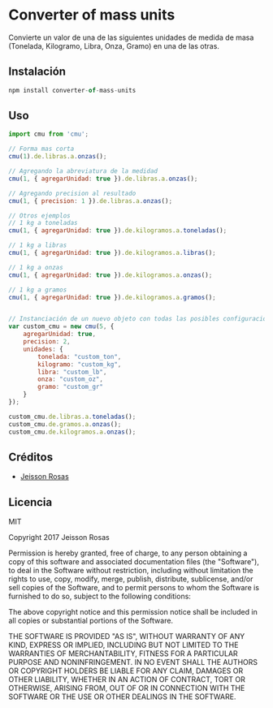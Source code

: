 # Converter of mass units

Convierte un valor de una de las siguientes unidades de medida de masa (Tonelada, Kilogramo, Libra, Onza, Gramo) en una de las otras.

## Instalación

```javascript
npm install converter-of-mass-units
```

## Uso

```javascript
import cmu from 'cmu';

// Forma mas corta
cmu(1).de.libras.a.onzas();

// Agregando la abreviatura de la medidad
cmu(1, { agregarUnidad: true }).de.libras.a.onzas();

// Agregando precision al resultado
cmu(1, { precision: 1 }).de.libras.a.onzas();

// Otros ejemplos
// 1 kg a toneladas
cmu(1, { agregarUnidad: true }).de.kilogramos.a.toneladas();

// 1 kg a libras
cmu(1, { agregarUnidad: true }).de.kilogramos.a.libras();

// 1 kg a onzas
cmu(1, { agregarUnidad: true }).de.kilogramos.a.onzas();

// 1 kg a gramos
cmu(1, { agregarUnidad: true }).de.kilogramos.a.gramos();


// Instanciación de un nuevo objeto con todas las posibles configuraciones
var custom_cmu = new cmu(5, {
    agregarUnidad: true,
    precision: 2,
    unidades: {
        tonelada: "custom_ton",
        kilogramo: "custom_kg",
        libra: "custom_lb",
        onza: "custom_oz",
        gramo: "custom_gr"
    }
});

custom_cmu.de.libras.a.toneladas();
custom_cmu.de.gramos.a.onzas();
custom_cmu.de.kilogramos.a.onzas();
```

## Créditos
- [Jeisson Rosas](https://twitter.com/jefraroce)

## Licencia

MIT

Copyright 2017 Jeisson Rosas

Permission is hereby granted, free of charge, to any person obtaining a copy of this software and associated documentation files (the "Software"), to deal in the Software without restriction, including without limitation the rights to use, copy, modify, merge, publish, distribute, sublicense, and/or sell copies of the Software, and to permit persons to whom the Software is furnished to do so, subject to the following conditions:

The above copyright notice and this permission notice shall be included in all copies or substantial portions of the Software.

THE SOFTWARE IS PROVIDED "AS IS", WITHOUT WARRANTY OF ANY KIND, EXPRESS OR IMPLIED, INCLUDING BUT NOT LIMITED TO THE WARRANTIES OF MERCHANTABILITY, FITNESS FOR A PARTICULAR PURPOSE AND NONINFRINGEMENT. IN NO EVENT SHALL THE AUTHORS OR COPYRIGHT HOLDERS BE LIABLE FOR ANY CLAIM, DAMAGES OR OTHER LIABILITY, WHETHER IN AN ACTION OF CONTRACT, TORT OR OTHERWISE, ARISING FROM, OUT OF OR IN CONNECTION WITH THE SOFTWARE OR THE USE OR OTHER DEALINGS IN THE SOFTWARE.